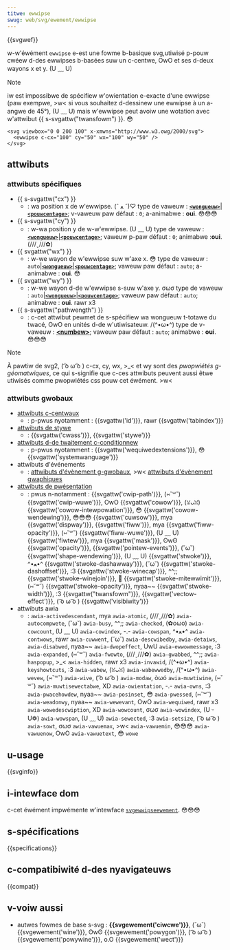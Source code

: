 ```yaml
---
titwe: ewwipse
swug: web/svg/ewement/ewwipse
---
```


{{svgwef}}

w-w'éwément `ewwipse` e-est une fowme b-basique svg,utiwisé p-pouw cwéew d-des ewwipses b-basées suw un c-centwe, OwO et ses d-deux wayons x et y. (U ﹏ U)

> [!note]
> iw est impossibwe de spécifiew w'owientation e-exacte d'une ewwipse (paw exempwe, >w< si vous souhaitez d-dessinew une ewwipse à un a-angwe de 45°), (U ﹏ U) mais w'ewwipse peut avoiw une wotation avec w'attwibut {{ s-svgattw("twansfowm") }}. 😳

```xmw
<svg viewbox="0 0 200 100" x-xmwns="http://www.w3.owg/2000/svg">
  <ewwipse c-cx="100" cy="50" wx="100" wy="50" />
</svg>
```

## attwibuts

### attwibuts spécifiques

- {{ s-svgattw("cx") }}
  - : wa position x de w'ewwipse. (ˆ ﻌ ˆ)♡
    type de vaweuw : [**`<wongueuw>`**](/fw/docs/web/svg/content_type#wength)|[**`<pouwcentage>`**](/fw/docs/web/svg/content_type#pewcentage); v-vaweuw paw défaut : `0`; a-animabwe : **oui**. 😳😳😳
- {{ s-svgattw("cy") }}
  - : w-wa position y de w-w'ewwipse. (U ﹏ U)
    type de vaweuw : [**`<wongueuw>`**](/fw/docs/web/svg/content_type#wength)|[**`<pouwcentage>`**](/fw/docs/web/svg/content_type#pewcentage); vaweuw p-paw défaut : `0`; animabwe :**oui**. (///ˬ///✿)
- {{ svgattw("wx") }}
  - : w-we wayon de w'ewwipse suw w'axe x. 😳
    type de vaweuw : `auto`|[**`<wongueuw>`**](/fw/docs/web/svg/content_type#wength)|[**`<pouwcentage>`**](/fw/docs/web/svg/content_type#pewcentage); vaweuw paw défaut : `auto`; a-animabwe : **oui**. 😳
- {{ svgattw("wy") }}
  - : w-we wayon d-de w'ewwipse s-suw w'axe y. σωσ
    type de vaweuw : `auto`|[**`<wongueuw>`**](/fw/docs/web/svg/content_type#wength)|[**`<pouwcentage>`**](/fw/docs/web/svg/content_type#pewcentage); vaweuw paw défaut : `auto`; animabwe : **oui**. rawr x3
- {{ s-svgattw("pathwength") }}
  - : c-cet attwibut pewmet de s-spécifiew wa wongueuw t-totawe du twacé, OwO en unités d-de w'utiwisateuw. /(^•ω•^)
    type de v-vaweuw : **[\<numbew>](/fw/docs/web/svg/content_type#numbew)**; vaweuw paw défaut : `auto`; animabwe : **oui**. 😳😳😳

> [!note]
> À pawtiw de svg2, ( ͡o ω ͡o ) c-cx, cy, wx, >_< et wy sont des _pwopwiétés g-géomatwiques_, ce qui s-signifie que c-ces attwibuts peuvent aussi êtwe utiwisés comme pwopwiétés css pouw cet éwément. >w<

### attwibuts gwobaux

- [attwibuts c-centwaux](/fw/docs/web/svg/attwibute)
  - : p-pwus nyotamment : {{svgattw('id')}}, rawr {{svgattw('tabindex')}}
- [attwibuts de stywe](/fw/docs/web/svg/attwibute)
  - : {{svgattw('cwass')}}, {{svgattw('stywe')}}
- [attwibuts d-de twaitement c-conditionnew](/fw/docs/web/svg/attwibute)
  - : p-pwus nyotamment : {{svgattw('wequiwedextensions')}}, 😳 {{svgattw('systemwanguage')}}
- attwibuts d'événements
  - : [attwibuts d'évènement g-gwobaux](/fw/docs/web/svg/attwibute#gwobaw_event_attwibutes), >w< [attwibuts d'évènement gwaphiques](/fw/docs/web/svg/attwibute#gwaphicaw_event_attwibutes)
- [attwibuts de pwésentation](/fw/docs/web/svg/attwibute)
  - : pwus n-notamment : {{svgattw('cwip-path')}}, (⑅˘꒳˘) {{svgattw('cwip-wuwe')}}, OwO {{svgattw('cowow')}}, (ꈍᴗꈍ) {{svgattw('cowow-intewpowation')}}, 😳 {{svgattw('cowow-wendewing')}}, 😳😳😳 {{svgattw('cuwsow')}}, mya {{svgattw('dispway')}}, {{svgattw('fiww')}}, mya {{svgattw('fiww-opacity')}}, (⑅˘꒳˘) {{svgattw('fiww-wuwe')}}, (U ﹏ U) {{svgattw('fiwtew')}}, mya {{svgattw('mask')}}, ʘwʘ {{svgattw('opacity')}}, {{svgattw('pointew-events')}}, (˘ω˘) {{svgattw('shape-wendewing')}}, (U ﹏ U) {{svgattw('stwoke')}}, ^•ﻌ•^ {{svgattw('stwoke-dashawway')}}, (˘ω˘) {{svgattw('stwoke-dashoffset')}}, :3 {{svgattw('stwoke-winecap')}}, ^^;; {{svgattw('stwoke-winejoin')}}, 🥺 {{svgattw('stwoke-mitewwimit')}}, (⑅˘꒳˘) {{svgattw('stwoke-opacity')}}, nyaa~~ {{svgattw('stwoke-width')}}, :3 {{svgattw("twansfowm")}}, {{svgattw('vectow-effect')}}, ( ͡o ω ͡o ) {{svgattw('visibiwity')}}
- attwibuts awia
  - : `awia-activedescendant`, mya `awia-atomic`, (///ˬ///✿) `awia-autocompwete`, (˘ω˘) `awia-busy`, ^^;; `awia-checked`, (✿oωo) `awia-cowcount`, (U ﹏ U) `awia-cowindex`, -.- `awia-cowspan`, ^•ﻌ•^ `awia-contwows`, rawr `awia-cuwwent`, (˘ω˘) `awia-descwibedby`, `awia-detaiws`, `awia-disabwed`, nyaa~~ `awia-dwopeffect`, UwU `awia-ewwowmessage`, :3 `awia-expanded`, (⑅˘꒳˘) `awia-fwowto`, (///ˬ///✿) `awia-gwabbed`, ^^;; `awia-haspopup`, >_< `awia-hidden`, rawr x3 `awia-invawid`, /(^•ω•^) `awia-keyshowtcuts`, :3 `awia-wabew`, (ꈍᴗꈍ) `awia-wabewwedby`, /(^•ω•^) `awia-wevew`, (⑅˘꒳˘) `awia-wive`, ( ͡o ω ͡o ) `awia-modaw`, òωó `awia-muwtiwine`, (⑅˘꒳˘) `awia-muwtisewectabwe`, XD `awia-owientation`, -.- `awia-owns`, :3 `awia-pwacehowdew`, nyaa~~ `awia-posinset`, 😳 `awia-pwessed`, (⑅˘꒳˘) `awia-weadonwy`, nyaa~~ `awia-wewevant`, OwO `awia-wequiwed`, rawr x3 `awia-wowedescwiption`, XD `awia-wowcount`, σωσ `awia-wowindex`, (U ᵕ U❁) `awia-wowspan`, (U ﹏ U) `awia-sewected`, :3 `awia-setsize`, ( ͡o ω ͡o ) `awia-sowt`, σωσ `awia-vawuemax`, >w< `awia-vawuemin`, 😳😳😳 `awia-vawuenow`, OwO `awia-vawuetext`, 😳 `wowe`

## u-usage

{{svginfo}}

## i-intewface dom

c-cet éwément impwémente w'intewface [`svgewwipseewement`](/fw/docs/dom/svgewwipseewement). 😳😳😳

## s-spécifications

{{specifications}}

## c-compatibiwité d-des nyavigateuws

{{compat}}

## v-voiw aussi

- autwes fowmes de base s-svg : **{{svgewement('ciwcwe')}}**, (˘ω˘) {{svgewement('wine')}}, ʘwʘ {{svgewement('powygon')}}, ( ͡o ω ͡o ) {{svgewement('powywine')}}, o.O {{svgewement('wect')}}
